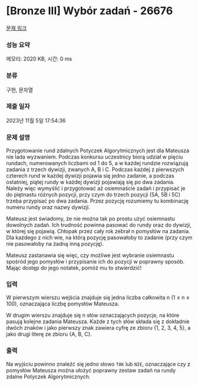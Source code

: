 # [Bronze III] Wybór zadań - 26676 

[문제 링크](https://www.acmicpc.net/problem/26676) 

### 성능 요약

메모리: 2020 KB, 시간: 0 ms

### 분류

구현, 문자열

### 제출 일자

2023년 11월 5일 17:54:36

### 문제 설명

<p>Przygotowanie rund zdalnych Potyczek Algorytmicznych jest dla Mateusza nie lada wyzwaniem. Podczas konkursu uczestnicy biorą udział w pięciu rundach, numerowanych liczbami od 1 do 5, a w każdej rundzie rozwiązują zadania z trzech dywizji, zwanych A, B i C. Podczas każdej z pierwszych czterech rund w każdej dywizji pojawia się jedno zadanie, a podczas ostatniej, piątej rundy w każdej dywizji pojawiają się po dwa zadania. Należy więc wymyślić i przygotować aż osiemnaście zadań i przypisać je do piętnastu różnych pozycji, przy czym do trzech pozycji (5A, 5B i 5C) trzeba przypisać po dwa zadania. Przez pozycję rozumiemy tu kombinację numeru rundy oraz nazwy dywizji.</p>

<p>Mateusz jest świadomy, że nie można tak po prostu użyć osiemnastu dowolnych zadań. Ich trudność powinna pasować do rundy oraz do dywizji, w której się pojawią. Chłopak przez cały rok zebrał n pomysłów na zadania. Dla każdego z nich wie, na którą pozycję pasowałoby to zadanie (przy czym nie pasowałoby na żadną inną pozycję).</p>

<p>Mateusz zastanawia się więc, czy możliwe jest wybranie osiemnastu spośród jego pomysłów i przypisanie ich do pozycji w poprawny sposób. Mając dostęp do jego notatek, pomóż mu to stwierdzić!</p>

### 입력 

 <p>W pierwszym wierszu wejścia znajduje się jedna liczba całkowita n (1 ≤ n ≤ 100), oznaczająca liczbę pomysłów Mateusza.</p>

<p>W drugim wierszu znajduje się n słów oznaczających pozycje, na które pasują kolejne zadania Mateusza. Każde z tych słów składa się z dokładnie dwóch znaków i jako pierwszy znak zawiera cyfrę ze zbioru {1, 2, 3, 4, 5}, a jako drugi literę ze zbioru {A, B, C}.</p>

### 출력 

 <p>Na wyjściu powinno znaleźć się jedno słowo <code>TAK</code> lub <code>NIE</code>, oznaczające czy z pomysłów Mateusza można ułożyć poprawny zestaw zadań na rundy zdalne Potyczek Algorytmicznych.</p>

